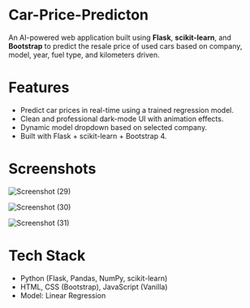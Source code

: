 # Car-Price-Predicton

An AI-powered web application built using **Flask**, **scikit-learn**, and **Bootstrap** to predict the resale price of used cars based on company, model, year, fuel type, and kilometers driven.

# Features

- Predict car prices in real-time using a trained regression model.
- Clean and professional dark-mode UI with animation effects.
- Dynamic model dropdown based on selected company.
- Built with Flask + scikit-learn + Bootstrap 4.

# Screenshots
![Screenshot (29)](https://github.com/user-attachments/assets/52c4182a-7ef6-4900-a20a-d5517fbd043e)

![Screenshot (30)](https://github.com/user-attachments/assets/d9b90e78-d32d-4be0-89c4-7837fc3f929b)

![Screenshot (31)](https://github.com/user-attachments/assets/8884de40-dc32-4646-8f82-0a463ca3d835)

# Tech Stack

- Python (Flask, Pandas, NumPy, scikit-learn)
- HTML, CSS (Bootstrap), JavaScript (Vanilla)
- Model: Linear Regression
